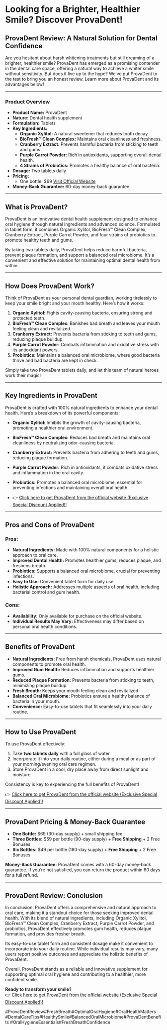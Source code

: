 # **Looking for a Brighter, Healthier Smile? Discover ProvaDent!**

## **ProvaDent Review: A Natural Solution for Dental Confidence**

Are you hesitant about harsh whitening treatments but still dreaming of a brighter, healthier smile? ProvaDent has emerged as a promising contender in the dental care space, offering a natural way to achieve a whiter smile without sensitivity. But does it live up to the hype? We’ve put ProvaDent to the test to bring you an honest review. Learn more about ProvaDent and its advantages below!

---

### **Product Overview**

- **Product Name:** ProvaDent  
- **Nature:** Dental health supplement  
- **Formulation:** Tablets  
- **Key Ingredients:**  
  - **Organic Xylitol:** A natural sweetener that reduces tooth decay.  
  - **BioFresh™ Clean Complex:** Maintains oral cleanliness and freshness.  
  - **Cranberry Extract:** Prevents harmful bacteria from sticking to teeth and gums.  
  - **Purple Carrot Powder:** Rich in antioxidants, supporting overall dental health.  
  - **4 Strains of Probiotics:** Promotes a healthy balance of oral bacteria.  
- **Dosage:** Two tablets daily  
- **Pricing:**  
  - One bottle: $69 [Visit Official Website](https://2f79cpclqb48ngbi5a61n8th6s.hop.clickbank.net)
- **Money-Back Guarantee:** 60-day money-back guarantee  

---

## **What is ProvaDent?**

ProvaDent is an innovative dental health supplement designed to enhance oral hygiene through natural ingredients and advanced science. Formulated in tablet form, it combines Organic Xylitol, BioFresh™ Clean Complex, Cranberry Extract, Purple Carrot Powder, and four strains of probiotics to promote healthy teeth and gums.  

By taking two tablets daily, ProvaDent helps reduce harmful bacteria, prevent plaque formation, and support a balanced oral microbiome. It’s a convenient and effective solution for maintaining optimal dental health from within.

---

## **How Does ProvaDent Work?**

Think of ProvaDent as your personal dental guardian, working tirelessly to keep your smile bright and your mouth healthy. Here’s how it works:  

1. **Organic Xylitol:** Fights cavity-causing bacteria, ensuring strong and protected teeth.  
2. **BioFresh™ Clean Complex:** Banishes bad breath and leaves your mouth feeling clean and revitalized.  
3. **Cranberry Extract:** Prevents bacteria from sticking to teeth and gums, reducing plaque buildup.  
4. **Purple Carrot Powder:** Combats inflammation and oxidative stress with its antioxidant powers.  
5. **Probiotics:** Maintains a balanced oral microbiome, where good bacteria thrive and bad bacteria are kept in check.  

Simply take two ProvaDent tablets daily, and let this team of natural heroes work their magic!

---

## **Key Ingredients in ProvaDent**

ProvaDent is crafted with 100% natural ingredients to enhance your dental health. Here’s a breakdown of its powerful components:  

- **Organic Xylitol:** Inhibits the growth of cavity-causing bacteria, promoting a healthier oral environment.  
- **BioFresh™ Clean Complex:** Reduces bad breath and maintains oral cleanliness by neutralizing odor-causing bacteria.  
- **Cranberry Extract:** Prevents bacteria from adhering to teeth and gums, reducing plaque formation.  
- **Purple Carrot Powder:** Rich in antioxidants, it combats oxidative stress and inflammation in the oral cavity.  
- **Probiotics:** Promotes a balanced oral microbiome, essential for preventing infections and maintaining overall oral health.

- 👉 [Click here to get ProvaDent from the official website (Exclusive Special Discount Applied)!](https://2f79cpclqb48ngbi5a61n8th6s.hop.clickbank.net)

---

## **Pros and Cons of ProvaDent**

### **Pros:**  
- **Natural Ingredients:** Made with 100% natural components for a holistic approach to oral care.  
- **Improved Dental Health:** Promotes healthier gums, reduces plaque, and freshens breath.  
- **Probiotics:** Supports a balanced oral microbiome, crucial for preventing infections.  
- **Easy to Use:** Convenient tablet form for daily use.  
- **Holistic Approach:** Addresses multiple aspects of oral health, including bacterial control and gum health.  

### **Cons:**  
- **Availability:** Only available for purchase on the official website.  
- **Individual Results May Vary:** Effectiveness may differ based on personal oral health conditions.  

---

## **Benefits of ProvaDent**

- **Natural Ingredients:** Free from harsh chemicals, ProvaDent uses natural components to promote oral health.  
- **Improved Gum Health:** Reduces inflammation and supports healthier gums.  
- **Reduced Plaque Formation:** Prevents bacteria from sticking to teeth, minimizing plaque buildup.  
- **Fresh Breath:** Keeps your mouth feeling clean and revitalized.  
- **Balanced Oral Microbiome:** Probiotics ensure a healthy balance of bacteria in your mouth.  
- **Convenience:** Easy-to-use tablets that fit seamlessly into your daily routine.  

---

## **How to Use ProvaDent**

To use ProvaDent effectively:  
1. Take **two tablets daily** with a full glass of water.  
2. Incorporate it into your daily routine, either during a meal or as part of your morning/evening oral care regimen.  
3. Store ProvaDent in a cool, dry place away from direct sunlight and moisture.  

Consistency is key to experiencing the full benefits of ProvaDent!

👉 [Click here to get ProvaDent from the official website (Exclusive Special Discount Applied)!](https://nirahealthy.com/provadent-our-honest-review-of-this-dental-game-changer/)

---

## **ProvaDent Pricing & Money-Back Guarantee**

- **One Bottle:** $69 (30-day supply) + small shipping fee  
- **Three Bottles:** $59 per bottle (90-day supply) + **Free Shipping** + 2 Free Bonuses  
- **Six Bottles:** $49 per bottle (180-day supply) + **Free Shipping** + 2 Free Bonuses  

**Money-Back Guarantee:** ProvaDent comes with a 60-day money-back guarantee. If you’re not satisfied, you can return the product within 60 days for a full refund.  

---

## **ProvaDent Review: Conclusion**

In conclusion, ProvaDent offers a comprehensive and natural approach to oral care, making it a standout choice for those seeking improved dental health. With its blend of natural ingredients, including Organic Xylitol, BioFresh™ Clean Complex, Cranberry Extract, Purple Carrot Powder, and probiotics, ProvaDent effectively promotes gum health, reduces plaque formation, and provides fresher breath.  

Its easy-to-use tablet form and consistent dosage make it convenient to incorporate into your daily routine. While individual results may vary, many users report positive outcomes and appreciate the holistic benefits of ProvaDent.  

Overall, ProvaDent stands as a reliable and innovative supplement for supporting optimal oral hygiene and contributing to a healthier, more confident smile.  

**Ready to transform your smile?**  
👉 [Click here to get ProvaDent from the official website (Exclusive Special Discount Applied)!](https://2f79cpclqb48ngbi5a61n8th6s.hop.clickbank.net)

#ProvaDentReview#FreshBreath#OptimalOralHygiene#OralHealthMatters
#DentalCareTips#HealthySmile#BalancedOralMicrobiome#ProvaDentBenefits
#OralHygieneEssentials#FreshBreathConfidence
